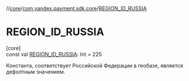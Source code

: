//[core](../../index.md)/[com.yandex.payment.sdk.core](index.md)/[REGION_ID_RUSSIA](-r-e-g-i-o-n_-i-d_-r-u-s-s-i-a.md)

# REGION_ID_RUSSIA

[core]\
const val [REGION_ID_RUSSIA](-r-e-g-i-o-n_-i-d_-r-u-s-s-i-a.md): Int = 225

Константа, соответствует Российской Федерации в геобазе, является дефолтным значением.
